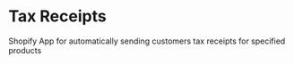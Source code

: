 Tax Receipts
=============

Shopify App for automatically sending customers tax receipts for specified products
